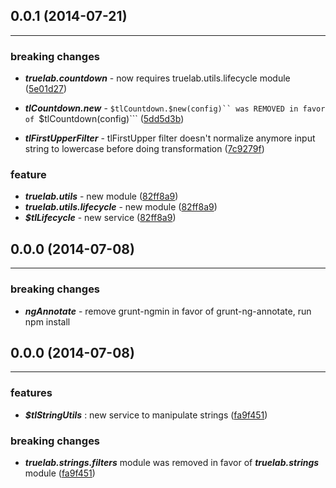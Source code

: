 ## 0.0.1 (2014-07-21)
---------------------
### breaking changes

* ***truelab.countdown*** - now requires truelab.utils.lifecycle module ([5e01d27](https://github.com/truelab/angular-truelab/commit/5e01d27))

* ***$tlCountdown.$new*** - ```$tlCountdown.$new(config)`` was REMOVED in favor of ```$tlCountdown(config)``` ([5dd5d3b](https://github.com/truelab/angular-truelab/commit/5dd5d3b))

* ***tlFirstUpperFilter*** - tlFirstUpper filter doesn't normalize anymore input string to lowercase before doing transformation ([7c9279f](https://github.com/truelab/angular-truelab/commit/7c9279f))

### feature

* ***truelab.utils*** - new module ([82ff8a9](https://github.com/truelab/angular-truelab/commit/82ff8a9))
* ***truelab.utils.lifecycle*** - new module ([82ff8a9](https://github.com/truelab/angular-truelab/commit/82ff8a9))
* ***$tlLifecycle*** - new service ([82ff8a9](https://github.com/truelab/angular-truelab/commit/82ff8a9))


## 0.0.0 (2014-07-08)
----------------------

### breaking changes

* ***ngAnnotate*** - remove grunt-ngmin in favor of grunt-ng-annotate, run npm install


## 0.0.0 (2014-07-08)
----------------------

### features

* ***$tlStringUtils*** : new service to manipulate strings ([fa9f451](https://github.com/truelab/angular-truelab/commit/fa9f451))

### breaking changes

* ***truelab.strings.filters*** module was removed in favor of ***truelab.strings*** module ([fa9f451](https://github.com/truelab/angular-truelab/commit/fa9f451))
